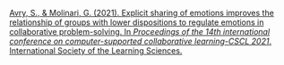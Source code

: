 
[Avry, S., & Molinari, G. (2021). Explicit sharing of emotions improves the relationship of groups with lower dispositions to regulate emotions in collaborative problem-solving. In _Proceedings of the 14th international conference on computer-supported collaborative learning-CSCL 2021_. International Society of the Learning Sciences.](https://repository.isls.org/bitstream/1/7301/1/141-144.pdf)